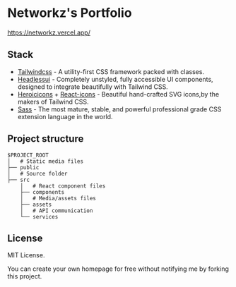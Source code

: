 # Networkz's Portfolio

https://networkz.vercel.app/

## Stack

- [Tailwindcss](https://tailwindcss.com/) - A utility-first CSS framework packed with classes.
- [Headlessui](https://headlessui.dev/) - Completely unstyled, fully accessible UI components, designed to integrate beautifully with Tailwind CSS.
- [Heroicicons](https://heroicons.com/) + [React-icons](https://react-icons.github.io/react-icons/) - Beautiful hand-crafted SVG icons,by the makers of Tailwind CSS.
- [Sass](https://sass-lang.com/) - The most mature, stable, and powerful professional grade CSS extension language in the world.

## Project structure

```
$PROJECT_ROOT
│   # Static media files
├── public
│   # Source folder
├── src
    │   # React component files
    ├── components
    │   # Media/assets files
    ├── assets
    │   # API communication
    └── services
```
## License

MIT License.

You can create your own homepage for free without notifying me by forking this project.